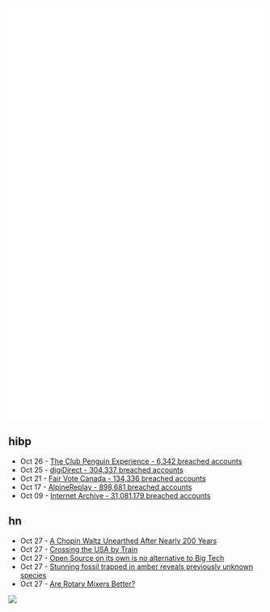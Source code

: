 ![Metrics](https://raw.githubusercontent.com/phixion/phixion/master/metrics.svg)

## hibp

<!--
for https://github.com/phixion/phixion/blob/main/.github/workflows/feeds.yml
-->
<!--START_SECTION:haveibeenpwnd-->
- Oct 26 - [The Club Penguin Experience - 6,342 breached accounts](https://haveibeenpwned.com/PwnedWebsites#TheClubPenguinExperience)
- Oct 25 - [digiDirect - 304,337 breached accounts](https://haveibeenpwned.com/PwnedWebsites#digiDirect)
- Oct 21 - [Fair Vote Canada - 134,336 breached accounts](https://haveibeenpwned.com/PwnedWebsites#FairVoteCanada)
- Oct 17 - [AlpineReplay - 898,681 breached accounts](https://haveibeenpwned.com/PwnedWebsites#AlpineReplay)
- Oct 09 - [Internet Archive - 31,081,179 breached accounts](https://haveibeenpwned.com/PwnedWebsites#InternetArchive)
<!--END_SECTION:haveibeenpwnd-->

## hn

<!--
for https://github.com/phixion/phixion/blob/main/.github/workflows/feeds.yml
-->
<!--START_SECTION:hn-->
- Oct 27 - [A Chopin Waltz Unearthed After Nearly 200 Years](https://www.nytimes.com/2024/10/27/arts/music/chopin-waltz-discovery.html)
- Oct 27 - [Crossing the USA by Train](https://blinry.org/coast-to-coast/)
- Oct 27 - [Open Source on its own is no alternative to Big Tech](https://berthub.eu/articles/posts/open-source-by-itself-is-no-alternative-for-big-tech/)
- Oct 27 - [Stunning fossil trapped in amber reveals previously unknown species](https://www.cnn.com/2024/10/24/science/firefly-fossil-mesozoic-bioluminescence-evolution/index.html)
- Oct 27 - [Are Rotary Mixers Better?](https://djmag.com/features/are-rotary-mixers-actually-better)
<!--END_SECTION:hn-->

<!--
for https://yhype.me
-->
![](https://hit.yhype.me/github/profile?user_id=13013670)
